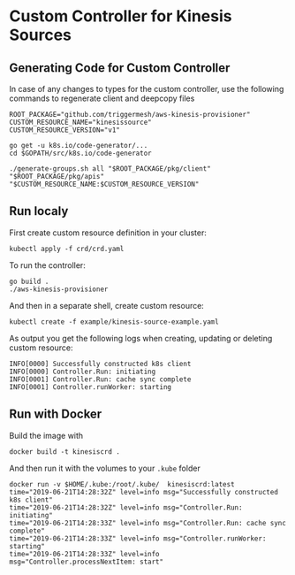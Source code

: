 # Custom Controller for Kinesis Sources


## Generating Code for Custom Controller 
In case of any changes to types for the custom controller, use the following commands to regenerate client and deepcopy files

```
ROOT_PACKAGE="github.com/triggermesh/aws-kinesis-provisioner"
CUSTOM_RESOURCE_NAME="kinesissource"
CUSTOM_RESOURCE_VERSION="v1"

go get -u k8s.io/code-generator/...
cd $GOPATH/src/k8s.io/code-generator

./generate-groups.sh all "$ROOT_PACKAGE/pkg/client" "$ROOT_PACKAGE/pkg/apis" "$CUSTOM_RESOURCE_NAME:$CUSTOM_RESOURCE_VERSION"

```

## Run localy 
First create custom resource definition in your cluster: 
```
kubectl apply -f crd/crd.yaml
```

To run the controller:
``` 
go build . 
./aws-kinesis-provisioner
```

And then in a separate shell, create custom resource:
```
kubectl create -f example/kinesis-source-example.yaml
```

As output you get the following logs when creating, updating or deleting custom resource:
```
INFO[0000] Successfully constructed k8s client          
INFO[0000] Controller.Run: initiating                   
INFO[0001] Controller.Run: cache sync complete          
INFO[0001] Controller.runWorker: starting                 
```

## Run with Docker 
Build the image with 
```
docker build -t kinesiscrd .
```
And then run it with the volumes to your `.kube` folder

```
docker run -v $HOME/.kube:/root/.kube/  kinesiscrd:latest
time="2019-06-21T14:28:32Z" level=info msg="Successfully constructed k8s client"
time="2019-06-21T14:28:32Z" level=info msg="Controller.Run: initiating"
time="2019-06-21T14:28:33Z" level=info msg="Controller.Run: cache sync complete"
time="2019-06-21T14:28:33Z" level=info msg="Controller.runWorker: starting"
time="2019-06-21T14:28:33Z" level=info msg="Controller.processNextItem: start"
```

